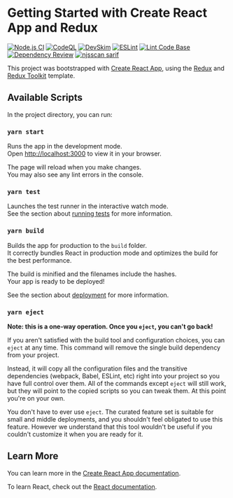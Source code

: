 # Getting Started with Create React App and Redux

[![Node.js CI](https://github.com/anchit-choudhry/winterfell/actions/workflows/node.js.yml/badge.svg)](https://github.com/anchit-choudhry/winterfell/actions/workflows/node.js.yml)
[![CodeQL](https://github.com/anchit-choudhry/winterfell/actions/workflows/github-code-scanning/codeql/badge.svg)](https://github.com/anchit-choudhry/winterfell/actions/workflows/github-code-scanning/codeql)
[![DevSkim](https://github.com/anchit-choudhry/winterfell/actions/workflows/devskim.yml/badge.svg)](https://github.com/anchit-choudhry/winterfell/actions/workflows/devskim.yml)
[![ESLint](https://github.com/anchit-choudhry/winterfell/actions/workflows/eslint.yml/badge.svg)](https://github.com/anchit-choudhry/winterfell/actions/workflows/eslint.yml)
[![Lint Code Base](https://github.com/anchit-choudhry/winterfell/actions/workflows/super-linter.yml/badge.svg)](https://github.com/anchit-choudhry/winterfell/actions/workflows/super-linter.yml)
[![Dependency Review](https://github.com/anchit-choudhry/winterfell/actions/workflows/dependency-review.yml/badge.svg)](https://github.com/anchit-choudhry/winterfell/actions/workflows/dependency-review.yml)
[![njsscan sarif](https://github.com/anchit-choudhry/winterfell/actions/workflows/njsscan.yml/badge.svg)](https://github.com/anchit-choudhry/winterfell/actions/workflows/njsscan.yml)

This project was bootstrapped with [Create React App](https://github.com/facebook/create-react-app),
using the [Redux](https://redux.js.org/) and [Redux Toolkit](https://redux-toolkit.js.org/) template.

## Available Scripts

In the project directory, you can run:

### `yarn start`

Runs the app in the development mode.\
Open [http://localhost:3000](http://localhost:3000) to view it in your browser.

The page will reload when you make changes.\
You may also see any lint errors in the console.

### `yarn test`

Launches the test runner in the interactive watch mode.\
See the section about [running tests](https://facebook.github.io/create-react-app/docs/running-tests)
for more information.

### `yarn build`

Builds the app for production to the `build` folder.\
It correctly bundles React in production mode and optimizes the build for the best performance.

The build is minified and the filenames include the hashes.\
Your app is ready to be deployed!

See the section about [deployment](https://facebook.github.io/create-react-app/docs/deployment)
for more information.

### `yarn eject`

**Note: this is a one-way operation. Once you `eject`, you can't go back!**

If you aren't satisfied with the build tool and configuration choices, you can `eject` at any time.
This command will remove the single build dependency from your project.

Instead, it will copy all the configuration files and the transitive dependencies (webpack, Babel,
ESLint, etc) right into your project so you have full control over them. All of the commands except
`eject` will still work, but they will point to the copied scripts so you can tweak them. At this
point you're on your own.

You don't have to ever use `eject`. The curated feature set is suitable for small and middle
deployments, and you shouldn't feel obligated to use this feature. However we understand that this
tool wouldn't be useful if you couldn't customize it when you are ready for it.

## Learn More

You can learn more in the [Create React App documentation](https://facebook.github.io/create-react-app/docs/getting-started).

To learn React, check out the [React documentation](https://reactjs.org/).
